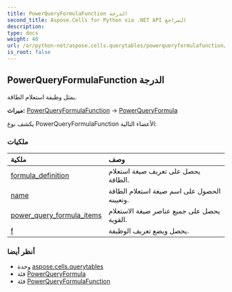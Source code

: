 ```yaml
---
title: PowerQueryFormulaFunction الدرجة
second_title: Aspose.Cells for Python via .NET API المراجع
description:
type: docs
weight: 40
url: /ar/python-net/aspose.cells.querytables/powerqueryformulafunction/
is_root: false
---
```

##  PowerQueryFormulaFunction الدرجة
يمثل وظيفة استعلام الطاقة.



**ميراث:** [PowerQueryFormulaFunction](/cells/python-net/aspose.cells.querytables/powerqueryformulafunction) → 
[PowerQueryFormula](/cells/ar/python-net/aspose.cells.querytables/powerqueryformula)



يكشف نوع PowerQueryFormulaFunction الأعضاء التالية:

###  ملكيات
| ملكية| وصف|
| :- | :- |
| [formula_definition](/cells/ar/python-net/aspose.cells.querytables/powerqueryformulafunction/formula_definition) | يحصل على تعريف صيغة استعلام الطاقة.|
| [name](/cells/ar/python-net/aspose.cells.querytables/powerqueryformulafunction/name) | الحصول على اسم صيغة استعلام الطاقة وتعيينه.|
| [power_query_formula_items](/cells/ar/python-net/aspose.cells.querytables/powerqueryformulafunction/power_query_formula_items) | يحصل على جميع عناصر صيغة الاستعلام القوية.|
| [f](/cells/ar/python-net/aspose.cells.querytables/powerqueryformulafunction/f) | يحصل ويضع تعريف الوظيفة.|



###  أنظر أيضا
* وحدة [aspose.cells.querytables](..)
* فئة [PowerQueryFormula](/cells/ar/python-net/aspose.cells.querytables/powerqueryformula)
* فئة [PowerQueryFormulaFunction](/cells/ar/python-net/aspose.cells.querytables/powerqueryformulafunction)
